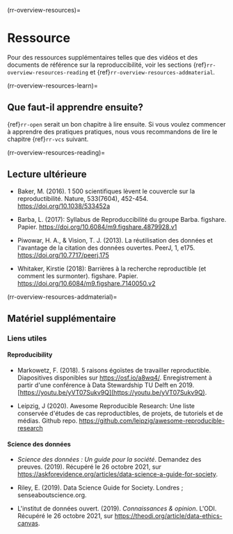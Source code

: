 ﻿(rr-overview-resources)=
# Ressource
Pour des ressources supplémentaires telles que des vidéos et des documents de référence sur la reproduccibilité, voir les sections {ref}`rr-overview-resources-reading` et {ref}`rr-overview-resources-addmaterial`.

(rr-overview-resources-learn)=
## Que faut-il apprendre ensuite?
{ref}`rr-open` serait un bon chapitre à lire ensuite. Si vous voulez commencer à apprendre des pratiques pratiques, nous vous recommandons de lire le chapitre {ref}`rr-vcs` suivant.

(rr-overview-resources-reading)=
## Lecture ultérieure

* Baker, M. (2016). 1 500 scientifiques lèvent le couvercle sur la reproductibilité. Nature, 533(7604), 452-454. https://doi.org/10.1038/533452a

* Barba, L. (2017): Syllabus de Reproduccibilité du groupe Barba. figshare. Papier. https://doi.org/10.6084/m9.figshare.4879928.v1

* Piwowar, H. A., & Vision, T. J. (2013). La réutilisation des données et l'avantage de la citation des données ouvertes. PeerJ, 1, e175. https://doi.org/10.7717/peerj.175

* Whitaker, Kirstie (2018): Barrières à la recherche reproductible (et comment les surmonter). figshare. Papier. https://doi.org/10.6084/m9.figshare.7140050.v2

(rr-overview-resources-addmaterial)=
## Matériel supplémentaire

### Liens utiles

#### **Reproducibility**

* Markowetz, F. (2018). 5 raisons égoïstes de travailler reproductible. Diapositives disponibles sur https://osf.io/a8wq4/. Enregistrement à partir d'une conférence à Data Stewardship TU Delft en 2019. [https://youtu.be/yVT07Sukv9Q](https://youtu.be/yVT07Sukv9Q).

* Leipzig, J (2020). Awesome Reproducible Research: Une liste conservée d'études de cas reproductibles, de projets, de tutoriels et de médias. Github repo. https://github.com/leipzig/awesome-reproducible-research

#### **Science des données**

* _Science des données : Un guide pour la société_. Demandez des preuves. (2019). Récupéré le 26 octobre 2021, sur https://askforevidence.org/articles/data-science-a-guide-for-society.

* Riley, E. (2019). Data Science Guide for Society. Londres ; senseaboutscience.org.

* L'institut de données ouvert. (2019). _Connaissances & opinion_. L'ODI. Récupéré le 26 octobre 2021, sur https://theodi.org/article/data-ethics-canvas.
